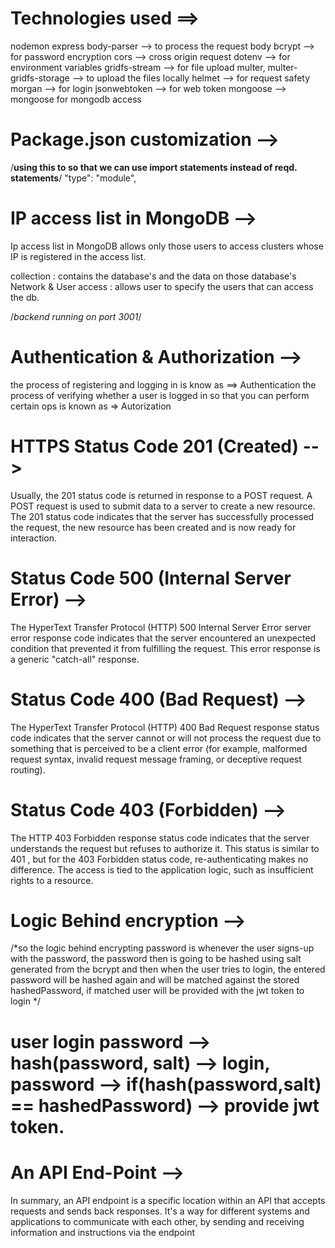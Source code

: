 # Technologies used ==> 
nodemon 
express 
body-parser --> to process the request body
bcrypt --> for password encryption
cors --> cross origin request
dotenv --> for environment variables
gridfs-stream --> for file upload
multer, multer-gridfs-storage --> to upload the files locally
helmet --> for request safety 
morgan --> for login 
jsonwebtoken --> for web token
mongoose --> mongoose for mongodb access

# Package.json customization -->
/**using this to so that we can use import statements instead of reqd. statements**/
  "type": "module",

# IP access list in MongoDB --> 
Ip access list in MongoDB allows only those users to access clusters whose IP is registered in the access list.

collection : contains the database's and the data on those database's
Network & User access : allows user to specify the users that can access the db.

/*backend running on port 3001*/

# Authentication & Authorization -->
the process of registering and logging in is know as ==> Authentication
the process of verifying whether a user is logged in so that you can perform certain ops is known as => Autorization

# HTTPS Status Code 201 (Created) -->
Usually, the 201 status code is returned in response to a POST request. A POST request is used to submit data to a server to create a new resource. The 201 status code indicates that the server has successfully processed the request, the new resource has been created and is now ready for interaction.

# Status Code 500 (Internal Server Error) --> 
The HyperText Transfer Protocol (HTTP) 500 Internal Server Error server error response code indicates that the server encountered an unexpected condition that prevented it from fulfilling the request. This error response is a generic "catch-all" response.

# Status Code 400 (Bad Request) -->
The HyperText Transfer Protocol (HTTP) 400 Bad Request response status code indicates that the server cannot or will not process the request due to something that is perceived to be a client error (for example, malformed request syntax, invalid request message framing, or deceptive request routing).

# Status Code 403 (Forbidden) -->
The HTTP 403 Forbidden response status code indicates that the server understands the request but refuses to authorize it. This status is similar to 401 , but for the 403 Forbidden status code, re-authenticating makes no difference. The access is tied to the application logic, such as insufficient rights to a resource.    

# Logic Behind encryption --> 
/*so the logic behind encrypting password is whenever the user signs-up 
with the password, the password then is going to be hashed using salt generated from the bcrypt
and then when the user tries to login, the entered password will be hashed again and will be matched against
the stored hashedPassword, if matched user will be provided with the jwt token to login */

# user login password --> hash(password, salt) --> login, password --> if(hash(password,salt) == hashedPassword) --> provide jwt token.

# An API End-Point --> 
In summary, an API endpoint is a specific location within an API that accepts requests and sends back responses. It's a way for different systems and applications to communicate with each other, by sending and receiving information and instructions via the endpoint